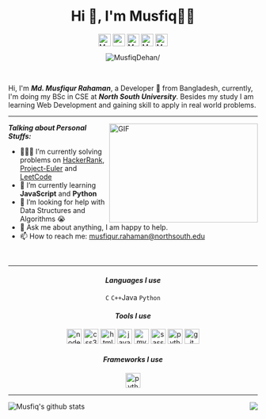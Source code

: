 <h1 align="center">Hi 👋, I'm Musfiq👨‍💻</h1>

<p align="center">
  <a href=https://twitter.com/MusfiqDehan target="blank"><img align="center" src=https://cdn.jsdelivr.net/npm/simple-icons@3.0.1/icons/twitter.svg alt="MusfiqDehan" width="25"   height="25" /></a>
  <a href=https://linkedin.com/in/MusfiqDehan target="blank"><img align="center" src=https://cdn.jsdelivr.net/npm/simple-icons@3.0.1/icons/linkedin.svg alt="rahuldkjain"           width="25" height="25" /></a>
  <a href=https://hackerrank.com/MusfiqDehan target="blank"><img align="center" src=https://cdn.jsdelivr.net/npm/simple-icons@3.0.1/icons/hackerrank.svg alt="MusfiqDehan"         width="25" height="25" /></a>
  <a href=https://instagram.com/musfiqdehan target="blank"><img align="center" src=https://cdn.jsdelivr.net/npm/simple-icons@3.0.1/icons/instagram.svg alt="MusfiqDehan"             padding="10" width="25" height="25" /></a>
  <a href=https://freecodecamp.com/MusfiqDehan target="blank"><img align="center" src=https://cdn.jsdelivr.net/npm/simple-icons@3.0.1/icons/freecodecamp.svg alt="MusfiqDehan"     width="25" height="25" /></a>
</p>

<p align="center"> <img src=https://komarev.com/ghpvc/?username=MusfiqDehan alt=MusfiqDehan/> </p>

<br/>

Hi, I'm ***Md. Musfiqur Rahaman***, a Developer 🚀 from Bangladesh, currently, I'm doing my BSc in CSE at ***North South University***. Besides my study I am learning Web Development and gaining skill to apply in real world problems.

<hr>

<img align="right" alt="GIF" src="https://media.giphy.com/media/L8K62iTDkzGX6/giphy.gif" height="200" width="300"/>
  
***Talking about Personal Stuffs:***

- 👨🏽‍💻 I’m currently solving problems on [HackerRank](https://github.com/MusfiqDehan/HackerRank), [Project-Euler](https://github.com/MusfiqDehan/Project-Euler) and [LeetCode](https://github.com/MusfiqDehan/LeetCode)
- 🌱 I’m currently learning **JavaScript** and **Python** 
- 🤔 I’m looking for help with Data Structures and Algorithms 😭
- 💬 Ask me about anything, I am happy to help.
- 📫 How to reach me: musfiqur.rahaman@northsouth.edu

<br>
<hr>

<h4 align="center"><i>Languages I use</i></h4>  
<p align="center">
  <code>C</code>
  <code>C++</code
  <code>Java</code>
  <code>Python</code>
</p>

<h4 align="center"><i>Tools I use</i></h4>  
<p align="center">
  <img src=https://devicons.github.io/devicon/devicon.git/icons/nodejs/nodejs-original-wordmark.svg alt=nodejs width="30" height="30"/>
  <img src=https://devicons.github.io/devicon/devicon.git/icons/css3/css3-original-wordmark.svg alt=css3 width="30" height="30"/>
  <img src=https://devicons.github.io/devicon/devicon.git/icons/html5/html5-original-wordmark.svg alt=html5 width="30" height="30"/>
  <img src=https://devicons.github.io/devicon/devicon.git/icons/javascript/javascript-original.svg alt=javascript width="30" height="30"/>
  <img src=https://devicons.github.io/devicon/devicon.git/icons/mysql/mysql-original-wordmark.svg alt=mysql width="30" height="30"/>
  <img src=https://devicons.github.io/devicon/devicon.git/icons/sass/sass-original.svg alt=sass width="30" height="30"/> 
  <img src=https://devicons.github.io/devicon/devicon.git/icons/python/python-original-wordmark.svg alt=python width="30" height="30"/>
  <img src=https://devicons.github.io/devicon/devicon.git/icons/git/git-original-wordmark.svg alt=git width="30" height="30"/>
</p>

<h4 align="center"><i>Frameworks I use</i></h4>  
<p align="center">
  <img src=https://devicons.github.io/devicon/devicon.git/icons/django/django-original-wordmark.svg alt=python width="30" height="30"/>
</p>

<hr>

<img align="left" src="https://github-readme-stats.vercel.app/api?username=MusfiqDehan&show_icons=true&include_all_commits=true&theme=radical" alt="Musfiq's github stats" />
<img align="right" src="https://github-readme-stats.vercel.app/api/top-langs/?username=MusfiqDehan&hide=php, c&theme=radical" />
